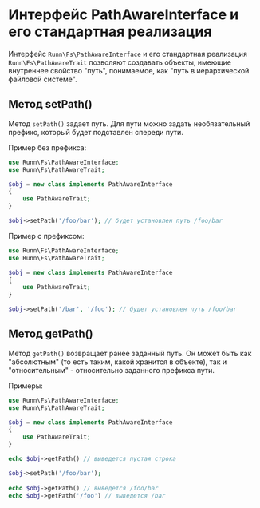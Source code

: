 # Интерфейс PathAwareInterface и его стандартная реализация

Интерфейс `Runn\Fs\PathAwareInterface` и его стандартная реализация `Runn\Fs\PathAwareTrait` 
позволяют создавать объекты, имеющие внутреннее свойство "путь", понимаемое, как "путь в иерархической файловой системе".

## Метод setPath()

Метод `setPath()` задает путь. Для пути можно задать необязательный префикс, который будет подставлен спереди пути.

Пример без префикса:

```php
use Runn\Fs\PathAwareInterface;
use Runn\Fs\PathAwareTrait;

$obj = new class implements PathAwareInterface 
{
    use PathAwareTrait;
}

$obj->setPath('/foo/bar'); // будет установлен путь /foo/bar
```

Пример с префиксом:

```php
use Runn\Fs\PathAwareInterface;
use Runn\Fs\PathAwareTrait;

$obj = new class implements PathAwareInterface 
{
    use PathAwareTrait;
}

$obj->setPath('/bar', '/foo'); // будет установлен путь /foo/bar
```

## Метод getPath()

Метод `getPath()` возвращает ранее заданный путь. Он может быть как "абсолютным" (то есть таким, какой
хранится в объекте), так и "относительным" - относительно заданного префикса пути.

Примеры:

```php
use Runn\Fs\PathAwareInterface;
use Runn\Fs\PathAwareTrait;

$obj = new class implements PathAwareInterface 
{
    use PathAwareTrait;
}

echo $obj->getPath() // выведется пустая строка

$obj->setPath('/foo/bar');
 
echo $obj->getPath() // выведется /foo/bar
echo $obj->getPath('/foo') // выведется /bar
```
